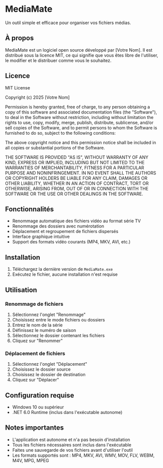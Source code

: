 # MediaMate

Un outil simple et efficace pour organiser vos fichiers médias.

## À propos

MediaMate est un logiciel open source développé par [Votre Nom]. Il est distribué sous la licence MIT, ce qui signifie que vous êtes libre de l'utiliser, le modifier et le distribuer comme vous le souhaitez.

## Licence

MIT License

Copyright (c) 2025 [Votre Nom]

Permission is hereby granted, free of charge, to any person obtaining a copy
of this software and associated documentation files (the "Software"), to deal
in the Software without restriction, including without limitation the rights
to use, copy, modify, merge, publish, distribute, sublicense, and/or sell
copies of the Software, and to permit persons to whom the Software is
furnished to do so, subject to the following conditions:

The above copyright notice and this permission notice shall be included in all
copies or substantial portions of the Software.

THE SOFTWARE IS PROVIDED "AS IS", WITHOUT WARRANTY OF ANY KIND, EXPRESS OR
IMPLIED, INCLUDING BUT NOT LIMITED TO THE WARRANTIES OF MERCHANTABILITY,
FITNESS FOR A PARTICULAR PURPOSE AND NONINFRINGEMENT. IN NO EVENT SHALL THE
AUTHORS OR COPYRIGHT HOLDERS BE LIABLE FOR ANY CLAIM, DAMAGES OR OTHER
LIABILITY, WHETHER IN AN ACTION OF CONTRACT, TORT OR OTHERWISE, ARISING FROM,
OUT OF OR IN CONNECTION WITH THE SOFTWARE OR THE USE OR OTHER DEALINGS IN THE
SOFTWARE.

## Fonctionnalités

- Renommage automatique des fichiers vidéo au format série TV
- Renommage des dossiers avec numérotation
- Déplacement et regroupement de fichiers dispersés
- Interface graphique intuitive
- Support des formats vidéo courants (MP4, MKV, AVI, etc.)

## Installation

1. Téléchargez la dernière version de `MediaMate.exe`
2. Exécutez le fichier, aucune installation n'est requise

## Utilisation

### Renommage de fichiers

1. Sélectionnez l'onglet "Renommage"
2. Choisissez entre le mode fichiers ou dossiers
3. Entrez le nom de la série
4. Définissez le numéro de saison
5. Sélectionnez le dossier contenant les fichiers
6. Cliquez sur "Renommer"

### Déplacement de fichiers

1. Sélectionnez l'onglet "Déplacement"
2. Choisissez le dossier source
3. Choisissez le dossier de destination
4. Cliquez sur "Déplacer"

## Configuration requise

- Windows 10 ou supérieur
- .NET 6.0 Runtime (inclus dans l'exécutable autonome)

## Notes importantes

- L'application est autonome et n'a pas besoin d'installation
- Tous les fichiers nécessaires sont inclus dans l'exécutable
- Faites une sauvegarde de vos fichiers avant d'utiliser l'outil
- Les formats supportés sont : MP4, MKV, AVI, WMV, MOV, FLV, WEBM, M4V, MPG, MPEG